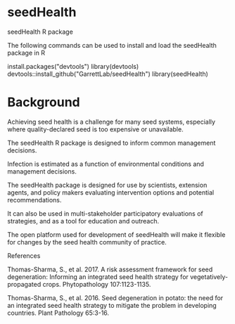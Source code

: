 # seedHealth
seedHealth R package

The following commands can be used to install and load the seedHealth package in R

install.packages("devtools")
library(devtools)
devtools::install_github("GarrettLab/seedHealth")
library(seedHealth)


# Background

Achieving seed health is a challenge for many seed systems, especially where quality-declared seed is too expensive or unavailable.

The seedHealth R package is designed to inform common management decisions.

Infection is estimated as a function of environmental conditions and management decisions.

The seedHealth package is designed for use by scientists, extension agents, and policy makers evaluating intervention options and potential recommendations.

It can also be used in multi-stakeholder participatory evaluations of strategies, and as a tool for education and outreach.

The open platform used for development of seedHealth will make it flexible for changes by the seed health community of practice.

References

Thomas-Sharma, S., et al. 2017. A risk assessment framework for seed degeneration: Informing an integrated seed health strategy for vegetatively-propagated crops. Phytopathology 107:1123-1135.

Thomas-Sharma, S., et al. 2016. Seed degeneration in potato: the need for an integrated seed health strategy to mitigate the problem in developing countries. Plant Pathology 65:3-16.
